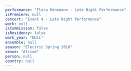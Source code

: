 ```yaml
---
performance: "Flora Könemann - Late Night Performance"
isPremiere: null
concert: "Event 4 - Late Night Performance"
work: null
isCommission: false
isResidency: false
work_year: "NULL"
ensemble: null
season: "Electric Spring 2016"
venue: "Atrium"
person: null
country: null
---
```


